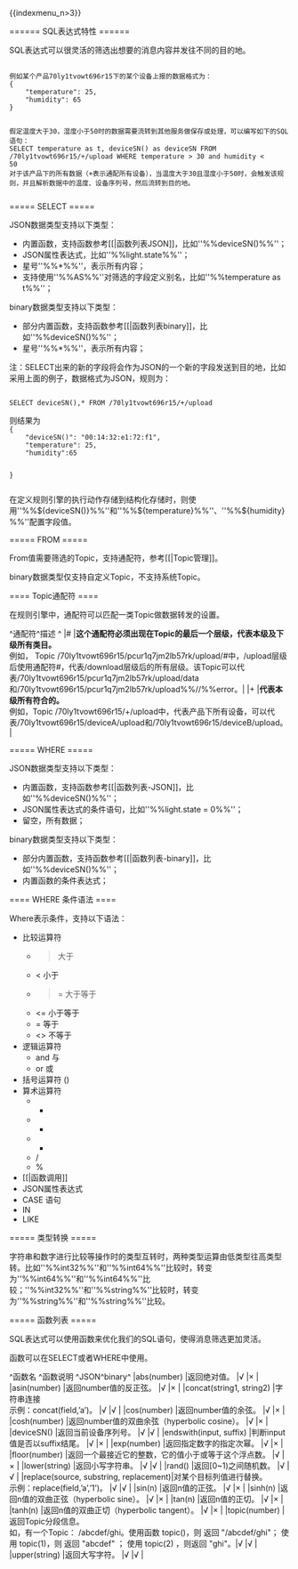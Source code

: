 {{indexmenu_n>3}}

====== SQL表达式特性 ======

SQL表达式可以很灵活的筛选出想要的消息内容并发往不同的目的地。

<code>
例如某个产品70ly1tvowt696r15下的某个设备上报的数据格式为：
{
    "temperature": 25,
    "humidity": 65
}

假定温度大于30，湿度小于50时的数据需要流转到其他服务做保存或处理，可以编写如下的SQL语句：
SELECT temperature as t, deviceSN() as deviceSN FROM /70ly1tvowt696r15/+/upload WHERE temperature > 30 and humidity < 50
对于该产品下的所有数据（+表示通配所有设备），当温度大于30且湿度小于50时，会触发该规则，并且解析数据中的温度、设备序列号，然后流转到目的地。

</code>
===== SELECT =====

JSON数据类型支持以下类型：

  * 内置函数，支持函数参考[[|函数列表JSON]]，比如''%%deviceSN()%%''；
  * JSON属性表达式，比如''%%light.state%%''；
  * 星号''%%*%%''，表示所有内容；
  * 支持使用''%%AS%%''对筛选的字段定义别名，比如''%%temperature as t%%''；

binary数据类型支持以下类型：

  * 部分内置函数，支持函数参考[[|函数列表binary]]，比如''%%deviceSN()%%''；
  * 星号''%%*%%''，表示所有内容；

注：SELECT出来的新的字段将会作为JSON的一个新的字段发送到目的地，比如采用上面的例子，数据格式为JSON，规则为：

<code>
SELECT deviceSN(),* FROM /70ly1tvowt696r15/+/upload

</code>
则结果为

<code>
{
    "deviceSN()": "00:14:32:e1:72:f1",
    "temperature": 25,
    "humidity":65
    
}

</code>
在定义规则引擎的执行动作存储到结构化存储时，则使用''%%${deviceSN()}%%''和''%%${temperature}%%''、''%%${humidity}%%''配置字段值。

===== FROM =====

From值需要筛选的Topic，支持通配符，参考[[|Topic管理]]。

binary数据类型仅支持自定义Topic，不支持系统Topic。

==== Topic通配符 ====

在规则引擎中，通配符可以匹配一类Topic做数据转发的设置。

^通配符^描述                                                                                                                                                                                                                                                                ^
|#  |**这个通配符必须出现在Topic的最后一个层级，代表本级及下级所有类目。**<html><br></html>例如， Topic /70ly1tvowt696r15/pcur1q7jm2lb57rk/upload/#中，/upload层级后使用通配符#，代表/download层级后的所有层级。该Topic可以代表/70ly1tvowt696r15/pcur1q7jm2lb57rk/upload/data和/70ly1tvowt696r15/pcur1q7jm2lb57rk/upload%%//%%error。|
|+  |**代表本级所有符合的。**<html><br></html>例如，Topic /70ly1tvowt696r15/+/upload中，代表产品下所有设备，可以代表/70ly1tvowt696r15/deviceA/upload和/70ly1tvowt696r15/deviceB/upload。                                                                                                              |

===== WHERE =====

JSON数据类型支持以下类型：

  * 内置函数，支持函数参考[[|函数列表-JSON]]，比如''%%deviceSN()%%''；
  * JSON属性表达式的条件语句，比如''%%light.state = 0%%''；
  * 留空，所有数据；

binary数据类型支持以下类型：

  * 部分内置函数，支持函数参考[[|函数列表-binary]]，比如''%%deviceSN()%%''；
  * 内置函数的条件表达式；

==== WHERE 条件语法 ====

Where表示条件，支持以下语法：

  * 比较运算符
    * > 大于
    * < 小于
    * >= 大于等于
    * <= 小于等于
    * = 等于
    * <> 不等于
  * 逻辑运算符
    * and 与
    * or 或
  * 括号运算符 ()
  * 算术运算符
    * +
    * -
    * *
    * /
    * %
  * [[|函数调用]]
  * JSON属性表达式
  * CASE 语句
  * IN
  * LIKE

===== 类型转换 =====

字符串和数字进行比较等操作时的类型互转时，两种类型运算由低类型往高类型转。比如''%%int32%%''和''%%int64%%''比较时，转变为''%%int64%%''和''%%int64%%''比较；''%%int32%%''和''%%string%%''比较时，转变为''%%string%%''和''%%string%%''比较。

===== 函数列表 =====

SQL表达式可以使用函数来优化我们的SQL语句，使得消息筛选更加灵活。

函数可以在SELECT或者WHERE中使用。

^函数名                                    ^函数说明                                                                                                                                     ^JSON^binary^
|abs(number)                            |返回绝对值。                                                                                                                                   |√   |×     |
|asin(number)                           |返回number值的反正弦。                                                                                                                           |√   |×     |
|concat(string1, string2)               |字符串连接 <html><br></html>示例：concat(field,’a’)。                                                                                             |√   |√     |
|cos(number)                            |返回number值的余弦。                                                                                                                            |√   |×     |
|cosh(number)                           |返回number值的双曲余弦（hyperbolic cosine）。                                                                                                       |√   |×     |
|deviceSN()                             |返回当前设备序列号。                                                                                                                               |√   |√     |
|endswith(input, suffix)                |判断input值是否以suffix结尾。                                                                                                                     |√   |×     |
|exp(number)                            |返回指定数字的指定次幂。                                                                                                                             |√   |×     |
|floor(number)                          |返回一个最接近它的整数，它的值小于或等于这个浮点数。                                                                                                               |√   |×     |
|lower(string)                          |返回小写字符串。                                                                                                                                 |√   |√     |
|rand()                                 |返回[0~1)之间随机数。                                                                                                                            |√   |√     |
|replace(source, substring, replacement)|对某个目标列值进行替换。<html><br></html>示例：replace(field,’a’,’1’)。                                                                                  |√   |√     |
|sin(n)                                 |返回n值的正弦。                                                                                                                                 |√   |×     |
|sinh(n)                                |返回n值的双曲正弦（hyperbolic sine）。                                                                                                              |√   |×     |
|tan(n)                                 |返回n值的正切。                                                                                                                                 |√   |×     |
|tanh(n)                                |返回n值的双曲正切（hyperbolic tangent）。                                                                                                           |√   |×     |
|topic(number)                          |返回Topic分段信息。<html><br></html>如，有一个Topic： /abcdef/ghi。使用函数 topic()，则 返回 "/abcdef/ghi"； 使用 topic(1)，则 返回 "abcdef" ； 使用 topic(2) ，则返回 "ghi"。|√   |√     |
|upper(string)                          |返回大写字符。                                                                                                                                  |√   |√     |

